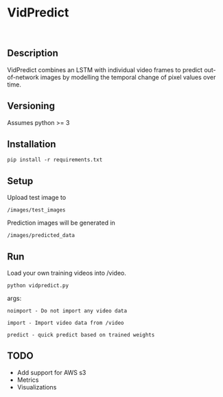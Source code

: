 # VidPredict
<br>

## Description
VidPredict combines an LSTM with individual video frames to predict out-of-network 
images by modelling the temporal change of pixel values over time. 

## Versioning
Assumes python >= 3

## Installation

    pip install -r requirements.txt

## Setup

Upload test image to 

    /images/test_images

Prediction images will be generated in 

    /images/predicted_data

## Run

Load your own training videos into /video.

    python vidpredict.py

    
args: 

    noimport - Do not import any video data

    import - Import video data from /video

    predict - quick predict based on trained weights

## TODO
- Add support for AWS s3
- Metrics
- Visualizations

